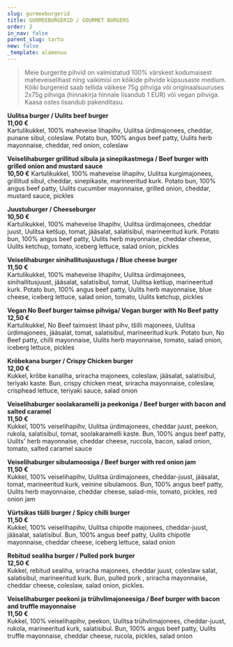 ```yaml
---
slug: gurmeeburgerid
title: GURMEEBURGERID / GOURMET BURGERS
order: 2
in_nav: false
parent_slug: tartu
new: false
_template: alamenuu
---
```


<div class="ellipsis"></div>

> Meie burgerite pihvid on valmistatud 100% värskest kodumaisest maheveiselihast ning vaikimisi on kõikide pihvide küpsusaste medium. Kõiki burgereid saab tellida väikese 75g pihviga või originaalsuuruses 2x75g pihviga (hinnakirja hinnale lisandub 1 EUR) või vegan pihviga. Kaasa ostes lisandub pakenditasu.

<span class="special"></span> **Uulitsa burger / Uulits beef burger**\
**11,00 €**\
<span class="koostis">Kartulikukkel, 100% maheveise lihapihv, Uulitsa ürdimajonees, cheddar, punane sibul, coleslaw. Potato bun, 100% angus beef patty, Uulits herb mayonnaise, cheddar, red onion, coleslaw</span>

**Veiselihaburger grillitud sibula ja sinepikastmega / Beef burger with grilled onion and mustard sauce**\
**10,50 €** <span class="koostis">Kartulikukkel, 100% maheveise lihapihv, Uulitsa kurgimajonees,  grillitud sibul, cheddar, sinepikaste, marineeritud kurk. Potato bun, 100% angus beef patty, Uulits cucumber mayonnaise, grilled onion, cheddar, mustard sauce, pickles</span>

**Juustuburger / Cheeseburger**\
**10,50 €**\
<span class="koostis">Kartulikukkel, 100% maheveise lihapihv, Uulitsa ürdimajonees, cheddar juust, Uulitsa ketšup, tomat, jääsalat, salatisibul, marineeritud kurk. Potato bun, 100% angus beef patty, Uulits herb mayonnaise, cheddar cheese, Uulits ketchup, tomato, iceberg lettuce, salad onion, pickles</span>

**Veiselihaburger sinihallitusjuustuga / Blue cheese burger**\
**11,50 €**\
<span class="koostis">Kartulikukkel, 100% maheveise lihapihv, Uulitsa ürdimajonees, sinihallitusjuust, jääsalat, salatisibul, tomat, Uulitsa ketšup, marineeritud kurk. Potato bun, 100% angus beef patty, Uulits herb mayonnaise, blue cheese, iceberg lettuce, salad onion, tomato, Uulits ketchup, pickles</span>

<span class="special"></span> **Vegan No Beef burger taimse pihviga/ Vegan burger with No Beef patty**\
**12,50 €**\
<span class="koostis">Kartulikukkel, No Beef taimsest lihast pihv, tšilli majonees, Uulitsa ürdimajonees,  jääsalat, tomat, salatisibul, marineeritud kurk. Potato bun, No Beef patty, chilli mayonnaise, Uulits herb mayonnaise, tomato, salad onion, iceberg lettuce, pickles</span><span class="vegan"></span>

<span class="spicy"></span> **Krõbekana burger / Crispy Chicken burger**\
**12,00 €**\
<span class="koostis">Kukkel, krõbe kanaliha, sriracha majonees, coleslaw, jääsalat, salatisibul, teriyaki kaste. Bun, crispy chicken meat, sriracha mayonnaise, coleslaw, crisphead lettuce,  teriyaki sauce, salad onion</span>

**Veiselihaburger soolakaramelli ja peekoniga / Beef burger with bacon and salted caramel**\
**11,50 €**\
<span class="koostis">Kukkel, 100% veiselihapihv, Uulitsa ürdimajonees, cheddar juust, peekon, rukola, salatisibul, tomat, soolakaramelli kaste. Bun, 100% angus beef patty, Uulits' herb mayonnaise, cheddar cheese, ruccola, bacon, salad onion, tomato, salted caramel sauce</span>

**Veiselihaburger sibulamoosiga / Beef burger with red onion jam**\
**11,50 €**\
<span class="koostis">Kukkel, 100% veiselihapihv, Uulitsa ürdimajonees, cheddar-juust, jääsalat, tomat, marineeritud kurk, veinine sibulamoos. Bun, 100% angus beef patty, Uulits herb mayonnaise, cheddar cheese, salad-mix, tomato, pickles, red onion jam</span>

<span class="special"></span> <span class="spicy"></span> **Vürtsikas tšilli burger / Spicy chilli burger**\
**11,50 €**\
<span class="koostis">Kukkel, 100% veiselihapihv, Uulitsa chipotle majonees, cheddar-juust, jääsalat, salatisibul. Bun, 100% angus beef patty, Uulits chipotle mayonnaise, cheddar cheese, iceberg lettuce, salad onion</span>

<span class="spicy"></span> **Rebitud sealiha burger / Pulled pork burger**\
**12,50 €**\
<span class="koostis">Kukkel, rebitud sealiha, sriracha majonees, cheddar juust, coleslaw salat, salatisibul, marineeritud kurk. Bun, pulled pork , sriracha mayonnaise, cheddar cheese, coleslaw, salad onion, pickles.</span>

**Veiselihaburger peekoni ja trühvlimajoneesiga / Beef burger with bacon and truffle mayonnaise**\
**11,50 €**\
<span class="koostis">Kukkel, 100% veiselihapihv, peekon, Uulitsa trühvlimajonees, cheddar-juust, rukola, marineeritud kurk, salatisibul. Bun, 100% angus beef patty, Uulits truffle mayonnaise, cheddar cheese, rucola, pickles, salad onion</span>
